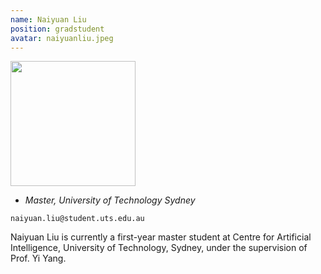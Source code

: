 ```yaml
---
name: Naiyuan Liu
position: gradstudent
avatar: naiyuanliu.jpeg
---
```


<img width="200" src="{{site.baseurl}}/images/people/{{page.avatar}}" data-action="zoom">

- _Master, University of Technology Sydney_<br>
<!--- _Science coach. Collaborator. Transdisciplinary optimist._-->

<i class="fa fa-envelope-o"></i> `naiyuan.liu@student.uts.edu.au`

Naiyuan Liu is currently a first-year master student at Centre for Artificial Intelligence, University of Technology, Sydney, under the supervision of Prof. Yi Yang.
